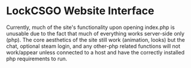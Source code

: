 # LockCSGO Website Interface
Currently, much of the site's functionality upon opening index.php is unusable due to the fact that much of everything works server-side only (php). The core aesthetics of the site still work (animation, looks) but the chat, optional steam login, and any other-php related functions will not work/appear unless connected to a host and have the correctly installed php requirements to run.
